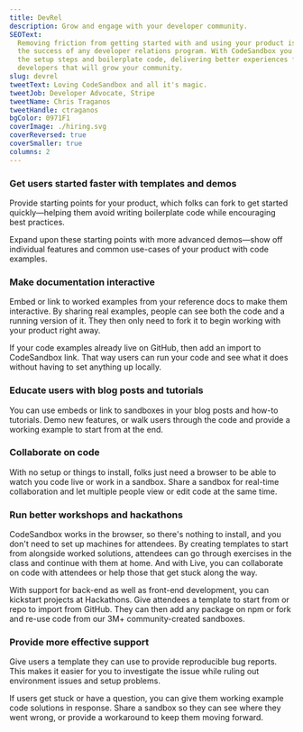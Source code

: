 ```yaml
---
title: DevRel
description: Grow and engage with your developer community.
SEOText:
  Removing friction from getting started with and using your product is key to
  the success of any developer relations program. With CodeSandbox you can skip
  the setup steps and boilerplate code, delivering better experiences for
  developers that will grow your community.
slug: devrel
tweetText: Loving CodeSandbox and all it's magic.
tweetJob: Developer Advocate, Stripe
tweetName: Chris Traganos
tweetHandle: ctraganos
bgColor: 0971F1
coverImage: ./hiring.svg
coverReversed: true
coverSmaller: true
columns: 2
---
```


<div>

### Get users started faster with templates and demos

Provide starting points for your product, which folks can fork to get started
quickly—helping them avoid writing boilerplate code while encouraging best
practices.

Expand upon these starting points with more advanced demos—show off individual
features and common use-cases of your product with code examples.

</div>

<div>

### Make documentation interactive

Embed or link to worked examples from your reference docs to make them
interactive. By sharing real examples, people can see both the code and a
running version of it. They then only need to fork it to begin working with your
product right away.

If your code examples already live on GitHub, then add an import to CodeSandbox
link. That way users can run your code and see what it does without having to
set anything up locally.

</div>

<div>

### Educate users with blog posts and tutorials

You can use embeds or link to sandboxes in your blog posts and how-to tutorials.
Demo new features, or walk users through the code and provide a working example
to start from at the end.

</div>

<div>

### Collaborate on code

With no setup or things to install, folks just need a browser to be able to
watch you code live or work in a sandbox. Share a sandbox for real-time
collaboration and let multiple people view or edit code at the same time.

</div>

<div>

### Run better workshops and hackathons

CodeSandbox works in the browser, so there's nothing to install, and you don't
need to set up machines for attendees. By creating templates to start from
alongside worked solutions, attendees can go through exercises in the class and
continue with them at home. And with Live, you can collaborate on code with
attendees or help those that get stuck along the way.

With support for back-end as well as front-end development, you can kickstart
projects at Hackathons. Give attendees a template to start from or repo to
import from GitHub. They can then add any package on npm or fork and re-use code
from our 3M+ community-created sandboxes.

</div>

<div>

### Provide more effective support

Give users a template they can use to provide reproducible bug reports. This
makes it easier for you to investigate the issue while ruling out environment
issues and setup problems.

If users get stuck or have a question, you can give them working example code
solutions in response. Share a sandbox so they can see where they went wrong, or
provide a workaround to keep them moving forward.

</div>
